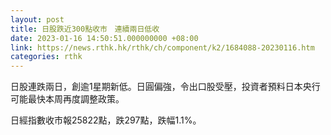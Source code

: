```yaml
---
layout: post
title: 日股跌近300點收市　連續兩日低收
date: 2023-01-16 14:50:51.000000000 +08:00
link: https://news.rthk.hk/rthk/ch/component/k2/1684088-20230116.htm
categories: rthk
---
```


日股連跌兩日，創逾1星期新低。日圓偏強，令出口股受壓，投資者預料日本央行可能最快本周再度調整政策。

日經指數收市報25822點，跌297點，跌幅1.1%。
